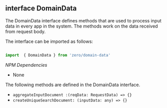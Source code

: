 ## interface DomainData

The DomainData interface defines methods that are used to process input data in every app in the system. The methods work on the data received from request body. 

The interface can be imported as follows:

```typescript

import  { DomainData } from 'zero/domain-data'

```

*NPM Dependencies*
* None

The following methods are defined in the DomainData interface.


* `aggregateInputDocument :(reqData: RequestData) => {}`
* `createUniqueSearchDocument: (inputData: any) => {}`
